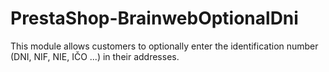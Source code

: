 # PrestaShop-BrainwebOptionalDni
This module allows customers to optionally enter the identification number (DNI, NIF, NIE, IČO ...) in their addresses.
